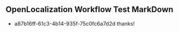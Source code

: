 ## OpenLocalization Workflow Test MarkDown
* a87b16ff-61c3-4b14-935f-75c0fc6a7d2d 
thanks!<!--HONumber=Mar16_HO3-->
